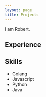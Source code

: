 ```yaml
---
layout: page
title: Projects
---
```



I am Robert.

## Experience


## Skills
- Golang
- Javascript
- Python
- Java
